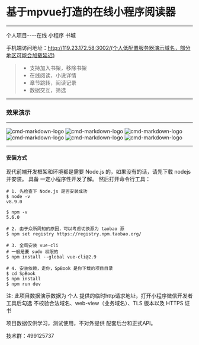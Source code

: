 <h1>基于mpvue打造的在线小程序阅读器</h1>

------

个人项目----在线 小程序 书城

手机端访问地址：http://119.23.172.58:3002/(个人低配置服务器演示域名，部分地区可能会加载延迟)

> * 支持加入书架，移除书架
> * 在线阅读，小说详情
> * 章节跳转，阅读记录
> * 数据交互，筛选

------

<h3>效果演示</h3>

------

![cmd-markdown-logo](http://qn.hzen.com/GIF6.gif)
![cmd-markdown-logo](http://qn.hzen.com/GIF.gif)
![cmd-markdown-logo](http://qn.hzen.com/GIF2.gif)
![cmd-markdown-logo](http://qn.hzen.com/GIF3.gif)
![cmd-markdown-logo](http://qn.hzen.com/GIF4.gif)
![cmd-markdown-logo](http://qn.hzen.com/GIF5.gif)

------

<h4>安装方式</h4>

现代前端开发框架和环境都是需要 Node.js 的，如果没有的话，请先下载 nodejs 并安装。
具备 一定小程序性开发了解。
然后打开命令行工具：

```
# 1. 先检查下 Node.js 是否安装成功
$ node -v
v8.9.0

$ npm -v
5.6.0

# 2. 由于众所周知的原因，可以考虑切换源为 taobao 源
$ npm set registry https://registry.npm.taobao.org/

# 3. 全局安装 vue-cli
# 一般是要 sudo 权限的
$ npm install --global vue-cli@2.9

# 4. 安装依赖，走你，SpBook 是你下载的项目目录
$ cd SpBook
$ npm install
$ npm run dev

```

注: 此项目数据演示数据为 个人 提供的临时http请求地址，打开小程序微信开发者工具后勾选
不校验合法域名、web-view（业务域名）、TLS 版本以及 HTTPS 证书


项目数据仅供学习，测试使用，不对外提供 配套后台和正式API。

技术群：499125737
